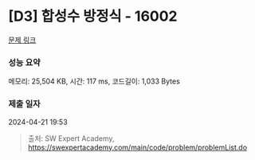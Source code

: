 # [D3] 합성수 방정식 - 16002 

[문제 링크](https://swexpertacademy.com/main/code/problem/problemDetail.do?contestProbId=AYYAGCNKPgIDFARc) 

### 성능 요약

메모리: 25,504 KB, 시간: 117 ms, 코드길이: 1,033 Bytes

### 제출 일자

2024-04-21 19:53



> 출처: SW Expert Academy, https://swexpertacademy.com/main/code/problem/problemList.do
